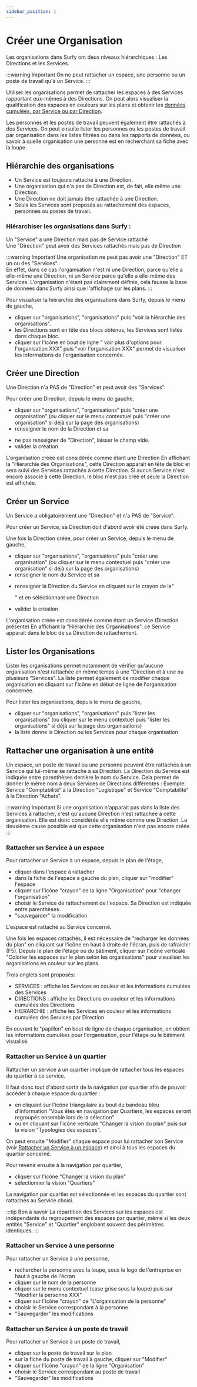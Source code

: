 ```yaml
---
sidebar_position: 1
---
```

# Créer une Organisation

Les organisations dans Surfy ont deux niveaux hiérarchiques : Les Directions et les Services.

:::warning Important
On ne peut rattacher un espace, une personne ou un poste de travail qu'à un Service.
:::

Utiliser les organisations permet de rattacher les espaces à des Services rapportant eux-mêmes à des Directions.
On peut alors visualiser la qualification des espaces en couleurs sur les plans et obtenir les [données cumulées, par Service ou par Direction](/docs/tutorials/organization/edit.md#visualiser-les-organisations-sur-les-plans).

Les personnes et les postes de travail peuvent également être rattachés à des Services.
On peut ensuite lister les personnes ou les postes de travail par organisation dans les listes filtrées ou dans les rapports de données, ou savoir à quelle organisation une personne est  en recherchant sa fiche avec la loupe.


<Youtube code="bvOEaYs1prg"/>



## Hiérarchie des organisations

-   Un Service est toujours rattaché à une Direction.
-   Une organisation qui n'a pas de Direction est, de fait, elle même une Direction.
-   Une Direction ne doit jamais être rattachée à une Direction.
-   Seuls les Services sont proposés au rattachement des espaces, personnes ou postes de travail.


### Hiérarchiser les organisations dans Surfy :

Un "Service" a une Direction mais pas de Service rattaché                                  
Une "Direction" peut avoir des Services rattachés mais pas de Direction


:::warning Important
Une organisation ne peut pas avoir une "Direction" ET un ou des "Services".                                        
En effet, dans ce cas l'organisation n'est ni une Direction, parce qu'elle a elle-même une Direction, ni un Service parce qu'elle a elle-même des Services. L'organisation n'étant pas clairement définie, cela fausse la base de données dans Surfy ainsi que l'affichage sur les plans.
:::

Pour visualiser la hiérarchie des organisations dans Surfy, depuis le menu de gauche,

-   cliquer sur "organisations", "organisations" puis "voir la hiérarchie des organisations".
-   les Directions sont en tête des blocs obtenus, les Services sont listés dans chaque bloc.
-   cliquer sur l'icône en bout de ligne " voir plus d'options pour l'organisation XXX" puis "voir l'organisation XXX" permet de visualiser les informations de l'organisation concernée.

## Créer une Direction

Une Direction n'a PAS de "Direction" et peut avoir des "Services".

Pour créer une Direction, depuis le menu de gauche,

-   cliquer sur "organisations", "organisations" puis "créer une organisation" (ou cliquer sur le menu contextuel puis "créer une organisation" si déjà sur la page des organisations)
-   renseigner le nom de la Direction et sa <P code="organization:color"/>
-   ne pas renseigner de "Direction", laisser le champ vide.
-   valider la création

L'organisation créée est considérée comme étant une Direction
En affichant la "Hiérarchie des Organisations", cette Direction apparait en tête de bloc et sera suivi des Services rattachés à cette Direction. Si aucun Service n'est encore associé à cette Direction, le bloc n'est pas créé et seule la Direction est affichée.

## Créer un Service

Un Service a obligatoirement une "Direction" et n'a PAS de "Service".

Pour créer un Service, sa Direction doit d'abord avoir été créée dans Surfy. 

Une fois la Direction créée, pour créer un Service, depuis le menu de gauche,

-   cliquer sur "organisations", "organisations" puis "créer une organisation" (ou cliquer sur le menu contextuel puis "créer une organisation" si déjà sur la page des organisations)
-   renseigner le nom du Service et sa <P code="organization:color"/>
-   renseigner la Direction du Service en cliquant sur le crayon de la"<P code="organization:organization" />" et en séléctionnant une Direction
-   valider la création

L'organisation créée est considérée comme étant un Service (Direction présente)
En affichant la "Hiérarchie des Organisations", ce Service apparait dans le bloc de sa Direction de rattachement.


## Lister les Organisations

Lister les organisations permet notamment de vérifier qu'aucune organisation n'est rattachée en même temps à une "Direction et à une ou plusieurs "Services".
La liste permet également de modifier chaque organisation en cliquant sur l'icône en début de ligne de l'organisation concernée.

Pour lister les organisations, depuis le menu de gauche,

-   cliquer sur "organisations", "organisations" puis "lister les organisations" (ou cliquer sur le menu contextuel puis "lister les organisations" si déjà sur la page des organisations)
-   la liste donne la Direction ou les Services pour chaque organisation


## Rattacher une organisation à une entité

Un espace, un poste de travail ou une personne peuvent être rattachés à un Service qui lui-même se rattache à sa Direction.
La Direction du Service est indiquée entre parenthèses derrière le nom du Service. Cela permet de donner le même nom à deux Services de Directions différentes : Exemple: Service "Comptabilité" à la Direction "Logistique" et Service "Comptabilité" à la Direction "Achats".


:::warning Important
Si une organisation n'apparait pas dans la liste des Services à rattacher, c'est qu'aucune Direction n'est rattachée à cette organisation. Elle est donc considérée elle même comme une Direction. La deuxième cause possible est que cette organisation n'est pas encore créée.
:::

### Rattacher un Service à un espace

Pour rattacher un Service à un espace, depuis le plan de l'étage,

-   cliquer dans l'espace à rattacher
-   dans la fiche de l'espace à gauche du plan, cliquer sur "modifier" l'espace
-   cliquer sur l'icône "crayon" de la ligne "Organisation" pour "changer l'organisation"
-   choisir le Service de rattachement de l'espace. Sa Direction est indiquée entre parenthèses.
-   "sauvegarder" la modification

L'espace est rattaché au Service concerné.

Une fois les espaces rattachés, il est nécessaire de "recharger les données du plan" en cliquant sur l'icône en haut à droite de l'écran, puis de rafraichir (F5).
Depuis le plan de l'étage ou du bâtiment, cliquer sur l'icône verticale "Colorier les espaces sur le plan selon les organisations" pour visualiser les organisations en couleur sur les plans.

Trois onglets sont proposés:
-   SERVICES : affiche les Services en couleur et les informations cumulées des Services
-   DIRECTIONS : affiche les Directions en couleur et les informations cumulées des Directions
-   HIERARCHIE : affiche les Services en couleur et les informations cumulées des Services par Direction

En ouvrant le "papillon" en bout de ligne de chaque organisation, on obtient les informations cumulées pour l'organisation, pour l'étage ou le bâtiment visualisé.

### Rattacher un Service à un quartier

Rattacher un service à un quartier implique de rattacher tous les espaces du quartier à ce service.

Il faut donc tout d'abord sortir de la navigation par quartier afin de pouvoir accéder à chaque espace du quartier :

-   en cliquant sur l'icône triangulaire au bout du bandeau bleu d'information "Vous êtes en navigation par Quartiers, les espaces seront regroupés ensemble lors de la sélection"
-   ou en cliquant sur l'icône verticale "Changer la vision du plan" puis sur la vision "Typologies des espaces".


On peut ensuite "Modifier" chaque espace pour lui rattacher son Service (voir [Rattacher un Service à un espace](/docs/tutorials/organization/create.md#rattacher-un-service-%C3%A0-un-espace)) et ainsi à tous les espaces du quartier concerné.

Pour revenir ensuite à la navigation par quartier,

-   cliquer sur l'icône "Changer la vision du plan"
-   sélectionner la vision "Quartiers"

La navigation par quartier est sélectionnée et les espaces du quartier sont rattachés au Service choisi.

:::tip Bon à savoir
La répartition des Services sur les espaces est indépendante du regroupement des espaces par quartier, même si les deux entités "Service" et "Quartier" englobent souvent des périmètres identiques.
:::


### Rattacher un Service à une personne

Pour rattacher un Service à une personne,

-   rechercher la personne avec la loupe, sous le logo de l'entreprise en haut à gauche de l'écran
-   cliquer sur le nom de la personne
-   cliquer sur le menu contextuel (case grise sous la loupe) puis sur "Modifier la personne XXX"
-   cliquer sur l'icône "crayon" de "L'organisation de la personne"
-   choisir le Service correspondant à la personne
-   "Sauvegarder" les modifications


### Rattacher un Service à un poste de travail

Pour rattacher un Service à un poste de travail,

-   cliquer sur le poste de travail sur le plan
-   sur la fiche du poste de travail à gauche, cliquer sur "Modifier"
-   cliquer sur l'icône "crayon" de la ligne "Organisation"
-   choisir le Service correspondant au poste de travail
-   "Sauvegarder" les modifications

